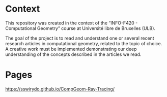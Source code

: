 
# Context

This repository was created in the context of the “INFO-F420 - Computational Geometry” course at Université libre de Bruxelles (ULB).

The goal of the project is to read and understand one or several recent research articles in computational geometry, related to the topic of choice. A creative work must be implemented demonstrating our deep understanding of the concepts described in the articles we read.

# Pages

<https://sswirydo.github.io/CompGeom-Ray-Tracing/>
